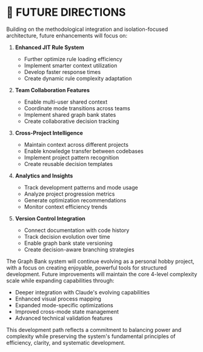 # 🚀 FUTURE DIRECTIONS

Building on the methodological integration and isolation-focused architecture, future enhancements will focus on:

1. **Enhanced JIT Rule System**
   - Further optimize rule loading efficiency
   - Implement smarter context utilization
   - Develop faster response times
   - Create dynamic rule complexity adaptation

2. **Team Collaboration Features**
   - Enable multi-user shared context
   - Coordinate mode transitions across teams
   - Implement shared graph bank states
   - Create collaborative decision tracking

3. **Cross-Project Intelligence**
   - Maintain context across different projects
   - Enable knowledge transfer between codebases
   - Implement project pattern recognition
   - Create reusable decision templates

4. **Analytics and Insights**
   - Track development patterns and mode usage
   - Analyze project progression metrics
   - Generate optimization recommendations
   - Monitor context efficiency trends

5. **Version Control Integration**
   - Connect documentation with code history
   - Track decision evolution over time
   - Enable graph bank state versioning
   - Create decision-aware branching strategies

The Graph Bank system will continue evolving as a personal hobby project, with a focus on creating enjoyable, powerful tools for structured development. Future improvements will maintain the core 4-level complexity scale while expanding capabilities through:

- Deeper integration with Claude's evolving capabilities
- Enhanced visual process mapping
- Expanded mode-specific optimizations
- Improved cross-mode state management
- Advanced technical validation features

This development path reflects a commitment to balancing power and complexity while preserving the system's fundamental principles of efficiency, clarity, and systematic development. 